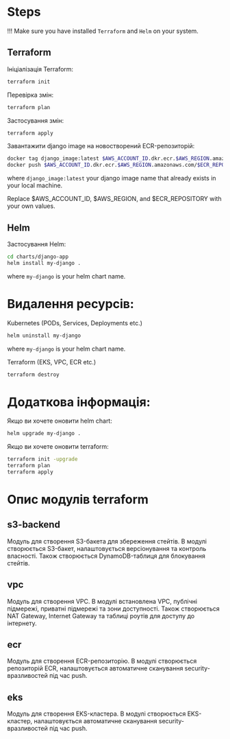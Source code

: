 # Steps

!!! Make sure you have installed `Terraform` and `Helm` on your system.

## Terraform

Ініціалізація Terraform:

```bash
terraform init
```

Перевірка змін:

```bash
terraform plan
```

Застосування змін:

```bash
terraform apply
```

Завантажити django image на новостворений ECR-репозиторій:

```bash
docker tag django_image:latest $AWS_ACCOUNT_ID.dkr.ecr.$AWS_REGION.amazonaws.com/$ECR_REPOSITORY:latest
docker push $AWS_ACCOUNT_ID.dkr.ecr.$AWS_REGION.amazonaws.com/$ECR_REPOSITORY:latest
```

where `django_image:latest` your django image name that already exists in your local machine.

Replace $AWS_ACCOUNT_ID, $AWS_REGION, and $ECR_REPOSITORY with your own values.

## Helm

Застосування Helm:

```bash
cd charts/django-app
helm install my-django .
```

where `my-django` is your helm chart name.

# Видалення ресурсів:

Kubernetes (PODs, Services, Deployments etc.)
```bash
helm uninstall my-django
```

where `my-django` is your helm chart name.

Terraform (EKS, VPC, ECR etc.)

```bash
terraform destroy
```

# Додаткова інформація:

Якщо ви хочете оновити helm chart:

```bash
helm upgrade my-django .
```

Якщо ви хочете оновити terraform:

```bash
terraform init -upgrade
terraform plan
terraform apply
```

# Опис модулів terraform

## s3-backend

Модуль для створення S3-бакета для збереження стейтів.
В модулі створюється S3-бакет, налаштовується версіонування та контроль власності.
Також створюється DynamoDB-таблиця для блокування стейтів.

## vpc

Модуль для створення VPC.
В модулі встановлена VPC, публічні підмережі, приватні підмережі та зони доступності.
Також створюється NAT Gateway, Internet Gateway та таблиці роутів для доступу до інтернету.

## ecr

Модуль для створення ECR-репозиторію.
В модулі створюється репозиторій ECR, налаштовується автоматичне сканування security-вразливостей під час push.

## eks

Модуль для створення EKS-кластера.
В модулі створюється EKS-кластер, налаштовується автоматичне сканування security-вразливостей під час push.
